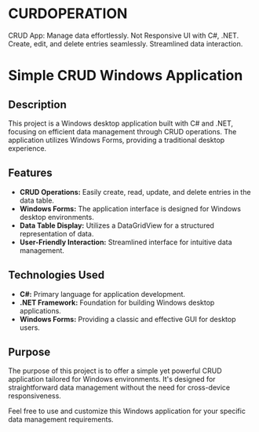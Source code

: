 # CURDOPERATION
CRUD App: Manage data effortlessly. Not Responsive UI with C#, .NET. Create, edit, and delete entries seamlessly. Streamlined data interaction.
# Simple CRUD Windows Application

## Description

This project is a Windows desktop application built with C# and .NET, focusing on efficient data management through CRUD operations. The application utilizes Windows Forms, providing a traditional desktop experience.

## Features

- **CRUD Operations:** Easily create, read, update, and delete entries in the data table.
- **Windows Forms:** The application interface is designed for Windows desktop environments.
- **Data Table Display:** Utilizes a DataGridView for a structured representation of data.
- **User-Friendly Interaction:** Streamlined interface for intuitive data management.

## Technologies Used

- **C#:** Primary language for application development.
- **.NET Framework:** Foundation for building Windows desktop applications.
- **Windows Forms:** Providing a classic and effective GUI for desktop users.

## Purpose

The purpose of this project is to offer a simple yet powerful CRUD application tailored for Windows environments. It's designed for straightforward data management without the need for cross-device responsiveness.

Feel free to use and customize this Windows application for your specific data management requirements.



